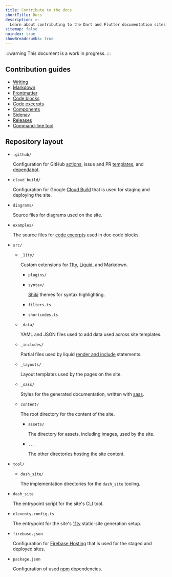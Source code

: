 ```yaml
---
title: Contribute to the docs
shortTitle: Docs
description: >-
  Learn about contributing to the Dart and Flutter documentation sites.
sitemap: false
noindex: true
showBreadcrumbs: true
---
```


:::warning
This document is a work in progress.
:::

## Contribution guides

- [Writing](/contribute/docs/writing)
- [Markdown](/contribute/docs/markdown)
- [Frontmatter](/contribute/docs/frontmatter)
- [Code blocks](/contribute/docs/code-blocks)
- [Code excerpts](/contribute/docs/excerpts)
- [Components](/contribute/docs/components)
- [Sidenav](/contribute/docs/sidenav)
- [Releases](/contribute/docs/releases)
- [Command-line tool](/contribute/docs/cli)

## Repository layout

- `.github/`

  Configuration for GitHub [actions][gh-actions],
  issue and PR [templates][gh-templates], and [dependabot][].
- `cloud_build/`

  Configuration for Google [Cloud Build][] that is used for staging
  and deploying the site.
- `diagrams/`

  Source files for diagrams used on the site.
- `examples/`

  The source files for [code excerpts][] used in doc code blocks.
- `src/`
  - `_11ty/`

    Custom extensions for [11ty][], [Liquid][], and Markdown.
    - `plugins/`
    - `syntax/`

      [Shiki][] themes for syntax highlighting.
    - `filters.ts`
    - `shortcodes.ts`
  - `_data/`

    YAML and JSON files used to add data used across site templates.
  - `_includes/`

    Partial files used by liquid [render and include][] statements.
  - `_layouts/`

    Layout templates used by the pages on the site.
  - `_sass/`

    Styles for the generated documentation, written with [sass][].
  - `content/`

    The root directory for the content of the site.
    - `assets/`

      The directory for assets, including images, used by the site.
    - `...`

      The other directories hosting the site content.
- `tool/`
  - `dash_site/`

    The implementation directories for the `dash_site` tooling.
- `dash_site`

  The entrypoint script for the site's CLI tool.
- `eleventy.config.ts`

  The entrypoint for the site's [11ty][] static-site generation setup.
- `firebase.json`

  Configuration for [Firebase Hosting][] that is used for
  the staged and deployed sites.
- `package.json`

  Configuration of used [npm][] dependencies.

[gh-actions]: https://docs.github.com/actions
[gh-templates]: https://docs.github.com/communities/using-templates-to-encourage-useful-issues-and-pull-requests
[dependabot]: https://docs.github.com/en/code-security/getting-started/dependabot-quickstart-guide

[Cloud Build]: https://cloud.google.com/build
[code excerpts]: /contribute/docs/excerpts

[Shiki]: https://shiki.style/
[render and include]: https://liquidjs.com/tags/render.html
[sass]: https://sass-lang.com/

[Liquid]: https://liquidjs.com/
[11ty]: https://www.11ty.dev/
[Firebase Hosting]: https://firebase.google.com/docs/hosting
[npm]: https://www.npmjs.com/

